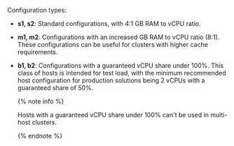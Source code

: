 Configuration types:

* **s1, s2**: Standard configurations, with 4:1 GB RAM to vCPU ratio.

* **m1, m2**: Configurations with an increased GB RAM to vCPU ratio (8:1). These configurations can be useful for clusters with higher cache requirements.

* **b1, b2**: Configurations with a guaranteed vCPU share under 100%. This class of hosts is intended for test load, with the minimum recommended host configuration for production solutions being 2 vCPUs with a guaranteed share of 50%.

  {% note info %}

  Hosts with a guaranteed vCPU share under 100% can't be used in multi-host clusters.

  {% endnote %}

